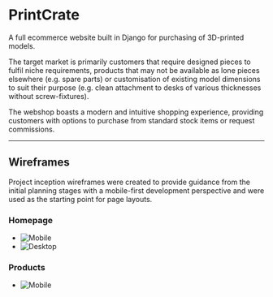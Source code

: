 # PrintCrate

A full ecommerce website built in Django for purchasing of 3D-printed models.  

The target market is primarily customers that require designed pieces to fulfil niche requirements, products that may not be available as lone pieces elsewhere (e.g. spare parts) or customisation of existing model dimensions to suit their purpose (e.g. clean attachment to desks of various thicknesses without screw-fixtures).  

The webshop boasts a modern and intuitive shopping experience, providing customers with options to purchase from standard stock items or request commissions.  

---
## Wireframes

Project inception wireframes were created to provide guidance from the initial planning stages with a mobile-first development perspective and were used as the starting point for page layouts.  

### Homepage
- ![Mobile](https://ibb.co/q9pXzwK)   
- ![Desktop](https://ibb.co/zHJMBRM)

### Products
- ![Mobile](https://ibb.co/Pr6k4Vv)